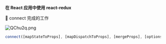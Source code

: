 **在 React 应用中使用 react-redux**

​:thinking:​ connect 完成的工作

![QChu2q.png](https://s2.ax1x.com/2019/11/27/QChu2q.png)

```js
connect([mapStateToProps], [mapDispatchToProps], [mergeProps], [options])
```